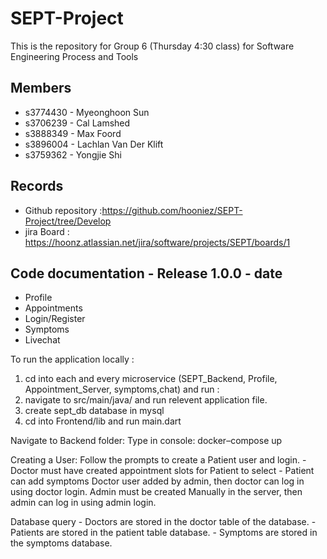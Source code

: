 # SEPT-Project

This is the repository for Group 6 (Thursday 4:30 class) for Software Engineering Process and Tools

## Members
* s3774430 - Myeonghoon Sun
* s3706239 - Cal Lamshed
* s3888349 - Max Foord
* s3896004 - Lachlan Van Der Klift
* s3759362 - Yongjie Shi

## Records
* Github repository :https://github.com/hooniez/SEPT-Project/tree/Develop
* jira Board : https://hoonz.atlassian.net/jira/software/projects/SEPT/boards/1

## Code documentation - Release 1.0.0 - date
* Profile
* Appointments
* Login/Register
* Symptoms
* Livechat

To run the application locally :
1) cd into each and every microservice (SEPT_Backend, Profile, Appointment_Server, symptoms,chat) and run :
2) navigate to src/main/java/ and run relevent application file.
3) create sept_db database in mysql
4) cd into Frontend/lib and run main.dart

Navigate to Backend folder:
    Type in console: docker–compose up 

Creating a User:
    Follow the prompts to create a Patient user and login.
        - Doctor must have created appointment slots for Patient to select
        - Patient can add symptoms
    Doctor user added by admin, then doctor can log in using doctor login.
    Admin must be created Manually in the server, then admin can log in using admin login.

Database query
        - Doctors are stored in the doctor table of the database.
        - Patients are stored in the patient table database.
        - Symptoms are stored in the symptoms database.

